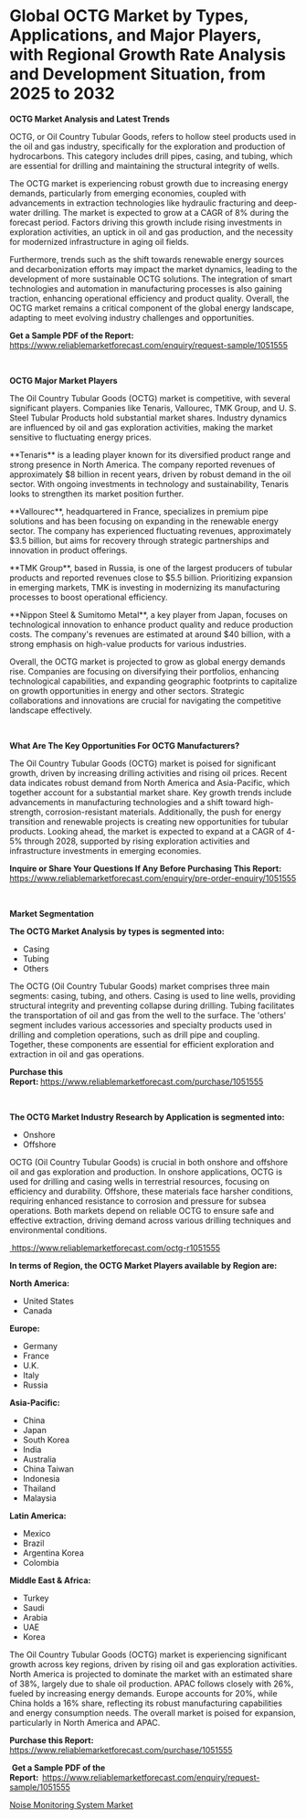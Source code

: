 <p><h1>Global OCTG Market by Types, Applications, and Major Players, with Regional Growth Rate Analysis and Development Situation, from 2025 to 2032</h1></p><p><strong>OCTG Market Analysis and Latest Trends</strong></p>
<p><p>OCTG, or Oil Country Tubular Goods, refers to hollow steel products used in the oil and gas industry, specifically for the exploration and production of hydrocarbons. This category includes drill pipes, casing, and tubing, which are essential for drilling and maintaining the structural integrity of wells.</p><p>The OCTG market is experiencing robust growth due to increasing energy demands, particularly from emerging economies, coupled with advancements in extraction technologies like hydraulic fracturing and deep-water drilling. The market is expected to grow at a CAGR of 8% during the forecast period. Factors driving this growth include rising investments in exploration activities, an uptick in oil and gas production, and the necessity for modernized infrastructure in aging oil fields. </p><p>Furthermore, trends such as the shift towards renewable energy sources and decarbonization efforts may impact the market dynamics, leading to the development of more sustainable OCTG solutions. The integration of smart technologies and automation in manufacturing processes is also gaining traction, enhancing operational efficiency and product quality. Overall, the OCTG market remains a critical component of the global energy landscape, adapting to meet evolving industry challenges and opportunities.</p></p>
<p><strong>Get a Sample PDF of the Report:&nbsp;</strong> <a href="https://www.reliablemarketforecast.com/enquiry/request-sample/1051555?utm_campaign=1899&utm_medium=2&utm_source=Github&utm_content=ia&utm_term=20022025&utm_id=octg">https://www.reliablemarketforecast.com/enquiry/request-sample/1051555</a></p>
<p>&nbsp;</p>
<p><strong>OCTG Major Market Players</strong></p>
<p><p>The Oil Country Tubular Goods (OCTG) market is competitive, with several significant players. Companies like Tenaris, Vallourec, TMK Group, and U. S. Steel Tubular Products hold substantial market shares. Industry dynamics are influenced by oil and gas exploration activities, making the market sensitive to fluctuating energy prices.</p><p>**Tenaris** is a leading player known for its diversified product range and strong presence in North America. The company reported revenues of approximately $8 billion in recent years, driven by robust demand in the oil sector. With ongoing investments in technology and sustainability, Tenaris looks to strengthen its market position further.</p><p>**Vallourec**, headquartered in France, specializes in premium pipe solutions and has been focusing on expanding in the renewable energy sector. The company has experienced fluctuating revenues, approximately $3.5 billion, but aims for recovery through strategic partnerships and innovation in product offerings.</p><p>**TMK Group**, based in Russia, is one of the largest producers of tubular products and reported revenues close to $5.5 billion. Prioritizing expansion in emerging markets, TMK is investing in modernizing its manufacturing processes to boost operational efficiency.</p><p>**Nippon Steel & Sumitomo Metal**, a key player from Japan, focuses on technological innovation to enhance product quality and reduce production costs. The company's revenues are estimated at around $40 billion, with a strong emphasis on high-value products for various industries.</p><p>Overall, the OCTG market is projected to grow as global energy demands rise. Companies are focusing on diversifying their portfolios, enhancing technological capabilities, and expanding geographic footprints to capitalize on growth opportunities in energy and other sectors. Strategic collaborations and innovations are crucial for navigating the competitive landscape effectively.</p></p>
<p>&nbsp;</p>
<p><strong>What Are The Key Opportunities For OCTG Manufacturers?</strong></p>
<p><p>The Oil Country Tubular Goods (OCTG) market is poised for significant growth, driven by increasing drilling activities and rising oil prices. Recent data indicates robust demand from North America and Asia-Pacific, which together account for a substantial market share. Key growth trends include advancements in manufacturing technologies and a shift toward high-strength, corrosion-resistant materials. Additionally, the push for energy transition and renewable projects is creating new opportunities for tubular products. Looking ahead, the market is expected to expand at a CAGR of 4-5% through 2028, supported by rising exploration activities and infrastructure investments in emerging economies.</p></p>
<p><strong>Inquire or Share Your Questions If Any Before Purchasing This Report:</strong> <a href="https://www.reliablemarketforecast.com/enquiry/pre-order-enquiry/1051555?utm_campaign=1899&utm_medium=2&utm_source=Github&utm_content=ia&utm_term=20022025&utm_id=octg">https://www.reliablemarketforecast.com/enquiry/pre-order-enquiry/1051555</a></p>
<p>&nbsp;</p>
<p><strong>Market Segmentation</strong></p>
<p><strong>The OCTG Market Analysis by types is segmented into:</strong></p>
<p><ul><li>Casing</li><li>Tubing</li><li>Others</li></ul></p>
<p><p>The OCTG (Oil Country Tubular Goods) market comprises three main segments: casing, tubing, and others. Casing is used to line wells, providing structural integrity and preventing collapse during drilling. Tubing facilitates the transportation of oil and gas from the well to the surface. The 'others' segment includes various accessories and specialty products used in drilling and completion operations, such as drill pipe and coupling. Together, these components are essential for efficient exploration and extraction in oil and gas operations.</p></p>
<p><strong>Purchase this Report:&nbsp;</strong><a href="https://www.reliablemarketforecast.com/purchase/1051555?utm_campaign=1899&utm_medium=2&utm_source=Github&utm_content=ia&utm_term=20022025&utm_id=octg">https://www.reliablemarketforecast.com/purchase/1051555</a></p>
<p>&nbsp;</p>
<p><strong>The OCTG Market Industry Research by Application is segmented into:</strong></p>
<p><ul><li>Onshore</li><li>Offshore</li></ul></p>
<p><p>OCTG (Oil Country Tubular Goods) is crucial in both onshore and offshore oil and gas exploration and production. In onshore applications, OCTG is used for drilling and casing wells in terrestrial resources, focusing on efficiency and durability. Offshore, these materials face harsher conditions, requiring enhanced resistance to corrosion and pressure for subsea operations. Both markets depend on reliable OCTG to ensure safe and effective extraction, driving demand across various drilling techniques and environmental conditions.</p></p>
<p><a href="https://www.reliablemarketforecast.com/octg-r1051555?utm_campaign=1899&utm_medium=2&utm_source=Github&utm_content=ia&utm_term=20022025&utm_id=octg">&nbsp;https://www.reliablemarketforecast.com/octg-r1051555</a></p>
<p><strong>In terms of Region, the OCTG Market Players available by Region are:</strong></p>
<p>
    <p> <strong> North America: </strong>
        <ul>
            <li>United States</li>
            <li>Canada</li>
        </ul>
        </p> 
    <p> <strong> Europe: </strong>
        <ul>
            <li>Germany</li>
            <li>France</li>
            <li>U.K.</li>
            <li>Italy</li>
            <li>Russia</li>
        </ul>
        </p> 
    <p> <strong> Asia-Pacific: </strong>
        <ul>
            <li>China</li>
            <li>Japan</li>
            <li>South Korea</li>
            <li>India</li>
            <li>Australia</li>
            <li>China Taiwan</li>
            <li>Indonesia</li>
            <li>Thailand</li>
            <li>Malaysia</li>
        </ul>
        </p> 
    <p> <strong> Latin America: </strong>
        <ul>
            <li>Mexico</li>
            <li>Brazil</li>
            <li>Argentina Korea</li>
            <li>Colombia</li>
        </ul>
        </p> 
    <p> <strong> Middle East & Africa: </strong>
        <ul>
            <li>Turkey</li>
            <li>Saudi</li>
            <li>Arabia</li>
            <li>UAE</li>
            <li>Korea</li>
        </ul>
    </p>
    </p>
<p><p>The Oil Country Tubular Goods (OCTG) market is experiencing significant growth across key regions, driven by rising oil and gas exploration activities. North America is projected to dominate the market with an estimated share of 38%, largely due to shale oil production. APAC follows closely with 26%, fueled by increasing energy demands. Europe accounts for 20%, while China holds a 16% share, reflecting its robust manufacturing capabilities and energy consumption needs. The overall market is poised for expansion, particularly in North America and APAC.</p></p>
<p><strong>Purchase this Report: </strong><a href="https://www.reliablemarketforecast.com/purchase/1051555?utm_campaign=1899&utm_medium=2&utm_source=Github&utm_content=ia&utm_term=20022025&utm_id=octg">https://www.reliablemarketforecast.com/purchase/1051555</a></p>
<p>&nbsp;<strong>Get a Sample PDF of the Report:&nbsp;&nbsp;</strong><a href="https://www.reliablemarketforecast.com/enquiry/request-sample/1051555?utm_campaign=1899&utm_medium=2&utm_source=Github&utm_content=ia&utm_term=20022025&utm_id=octg">https://www.reliablemarketforecast.com/enquiry/request-sample/1051555</a></p>
<p><strong></strong></p>
<p><p><a href="https://github.com/YashRP12/Market-Research-Report-List-7/blob/main/noise-monitoring-system-market.md?utm_campaign=1899&utm_medium=2&utm_source=Github&utm_content=ia&utm_term=20022025&utm_id=octg">Noise Monitoring System Market</a></p></p>
